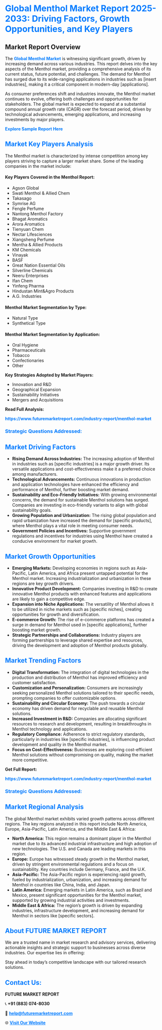 <h1 style="color: #007BFF;">Global Menthol Market Report 2025-2033: Driving Factors, Growth Opportunities, and Key Players</h1>

<section id="overview">
<h2>Market Report Overview</h2>
<p>The <a href="https://www.futuremarketreport.com/industry-report/menthol-market" style="color: #007BFF; text-decoration: none;"><strong>Global Menthol Market</strong></a> is witnessing significant growth, driven by increasing demand across various industries. This report delves into the key aspects of the Menthol market, providing a comprehensive analysis of its current status, future potential, and challenges. The demand for Menthol has surged due to its wide-ranging applications in industries such as [insert industries], making it a critical component in modern-day [applications].</p>
<p>As consumer preferences shift and industries innovate, the Menthol market continues to evolve, offering both challenges and opportunities for stakeholders. The global market is expected to expand at a substantial compound annual growth rate (CAGR) over the forecast period, driven by technological advancements, emerging applications, and increasing investments by major players.</p>
</section>

<section id="overview">
<p><a href="https://www.futuremarketreport.com/request-sample/reportId=80119" style="color: #007BFF; text-decoration: none;"><strong>Explore Sample Report Here</strong></a></p>
</section>

<section id="key-players">
<h2 style="color: #007BFF;">Market Key Players Analysis</h2>
<p>The Menthol market is characterized by intense competition among key players striving to capture a larger market share. Some of the leading companies in the market include:</p>
<h4>Key Players Covered in the Menthol Report:</h4>
<ul><li>Agson Global</li><li>Swati Menthol &amp; Allied Chem</li><li>Takasago</li><li>Symrise AG</li><li>Fengle Perfume</li><li>Nantong Menthol Factory</li><li>Bhagat Aromatics</li><li>Arora Aromatics</li><li>Tienyuan Chem</li><li>Nectar Lifesciences</li><li>Xiangsheng Perfume</li><li>Mentha &amp; Allied Products</li><li>KM Chemicals</li><li>Vinayak</li><li>BASF</li><li>Great Nation Essential Oils</li><li>Silverline Chemicals</li><li>Neeru Enterprises</li><li>Ifan Chem</li><li>Yinfeng Pharma</li><li>Hindustan Mint&amp;Agro Products</li><li>A.G. Industries</li></ul>
<h4>Menthol Market Segmentation by Type:</h4>
<ul><li>Natural Type</li><li>Synthetical Type</li></ul>

<h4>Menthol Market Segmentation by Application:</h4>
<ul><li>Oral Hygiene</li><li>Pharmaceuticals</li><li>Tobacco</li><li>Confectionaries</li><li>Other</li></ul>
<p><strong>Key Strategies Adopted by Market Players:</strong></p>
<ul>
<li>Innovation and R&D</li>
<li>Geographical Expansion</li>
<li>Sustainability Initiatives</li>
<li>Mergers and Acquisitions</li>
</ul>
</section>

<section>
<p><strong>Read Full Analysis: </strong></p><a href="https://www.futuremarketreport.com/industry-report/menthol-market" style="color: #007BFF; text-decoration: none;"><strong>https://www.futuremarketreport.com/industry-report/menthol-market</strong></a>
<h3 style="color: #007BFF;">Strategic Questions Addressed:</h3>
</section>

<section id="driving-factors">
<h2 style="color: #007BFF;">Market Driving Factors</h2>
<ul>
<li><strong>Rising Demand Across Industries:</strong> The increasing adoption of Menthol in industries such as [specific industries] is a major growth driver. Its versatile applications and cost-effectiveness make it a preferred choice among manufacturers.</li>
<li><strong>Technological Advancements:</strong> Continuous innovations in production and application technologies have enhanced the efficiency and performance of Menthol, further boosting market demand.</li>
<li><strong>Sustainability and Eco-Friendly Initiatives:</strong> With growing environmental concerns, the demand for sustainable Menthol solutions has surged. Companies are investing in eco-friendly variants to align with global sustainability goals.</li>
<li><strong>Growing Population and Urbanization:</strong> The rising global population and rapid urbanization have increased the demand for [specific products], where Menthol plays a vital role in meeting consumer needs.</li>
<li><strong>Government Policies and Incentives:</strong> Supportive government regulations and incentives for industries using Menthol have created a conducive environment for market growth.</li>
</ul>
</section>

<section id="growth-opportunities">
<h2 style="color: #007BFF;">Market Growth Opportunities</h2>
<ul>
<li><strong>Emerging Markets:</strong> Developing economies in regions such as Asia-Pacific, Latin America, and Africa present untapped potential for the Menthol market. Increasing industrialization and urbanization in these regions are key growth drivers.</li>
<li><strong>Innovative Product Development:</strong> Companies investing in R&D to create innovative Menthol products with enhanced features and applications are likely to gain a competitive edge.</li>
<li><strong>Expansion into Niche Applications:</strong> The versatility of Menthol allows it to be utilized in niche markets such as [specific niches], creating opportunities for growth and diversification.</li>
<li><strong>E-commerce Growth:</strong> The rise of e-commerce platforms has created a surge in demand for Menthol used in [specific applications], further boosting market growth.</li>
<li><strong>Strategic Partnerships and Collaborations:</strong> Industry players are forming partnerships to leverage shared expertise and resources, driving the development and adoption of Menthol products globally.</li>
</ul>
</section>

<section id="trending-factors">
<h2 style="color: #007BFF;">Market Trending Factors</h2>
<ul>
<li><strong>Digital Transformation:</strong> The integration of digital technologies in the production and distribution of Menthol has improved efficiency and customer satisfaction.</li>
<li><strong>Customization and Personalization:</strong> Consumers are increasingly seeking personalized Menthol solutions tailored to their specific needs, prompting companies to offer customizable options.</li>
<li><strong>Sustainability and Circular Economy:</strong> The push towards a circular economy has driven demand for recyclable and reusable Menthol solutions.</li>
<li><strong>Increased Investment in R&D:</strong> Companies are allocating significant resources to research and development, resulting in breakthroughs in Menthol technology and applications.</li>
<li><strong>Regulatory Compliance:</strong> Adherence to strict regulatory standards, particularly in industries like [specific industries], is influencing product development and quality in the Menthol market.</li>
<li><strong>Focus on Cost-Effectiveness:</strong> Businesses are exploring cost-efficient Menthol solutions without compromising on quality, making the market more competitive.</li>
</ul>
</section>

<section>
<p><strong>Get Full Report: </strong></p><a href="https://www.futuremarketreport.com/industry-report/menthol-market" style="color: #007BFF; text-decoration: none;"><strong>https://www.futuremarketreport.com/industry-report/menthol-market</strong></a>
<h3 style="color: #007BFF;">Strategic Questions Addressed:</h3>
</section>


<section id="regional-analysis">
<h2 style="color: #007BFF;">Market Regional Analysis</h2>
<p>The global Menthol market exhibits varied growth patterns across different regions. The key regions analyzed in this report include North America, Europe, Asia-Pacific, Latin America, and the Middle East & Africa:</p>
<ul>
<li><strong>North America:</strong> This region remains a dominant player in the Menthol market due to its advanced industrial infrastructure and high adoption of new technologies. The U.S. and Canada are leading markets in this region.</li>
<li><strong>Europe:</strong> Europe has witnessed steady growth in the Menthol market, driven by stringent environmental regulations and a focus on sustainability. Key countries include Germany, France, and the U.K.</li>
<li><strong>Asia-Pacific:</strong> The Asia-Pacific region is experiencing rapid growth, fueled by industrialization, urbanization, and increasing demand for Menthol in countries like China, India, and Japan.</li>
<li><strong>Latin America:</strong> Emerging markets in Latin America, such as Brazil and Mexico, present significant opportunities for the Menthol market, supported by growing industrial activities and investments.</li>
<li><strong>Middle East & Africa:</strong> The region’s growth is driven by expanding industries, infrastructure development, and increasing demand for Menthol in sectors like [specific sectors].</li>
</ul>
</section>

<footer>
<h2 style="color: #007BFF;">About FUTURE MARKET REPORT</h2>
<p>We are a trusted name in market research and advisory services, delivering actionable insights and strategic support to businesses across diverse industries. Our expertise lies in offering:</p>

<p>Stay ahead in today’s competitive landscape with our tailored research solutions.</p>

<h2 style="color: #007BFF;">Contact Us:</h2>
<p><strong>FUTURE MARKET REPORT</strong></p>
<p>📞 <strong>+91 (883) 074-8030</strong></p>
<p>📧 <strong><a href="mailto:help@futuremarketreport.com" style="color: #007BFF;">help@futuremarketreport.com</a></strong></p>
<p>🌐 <strong><a href="https://www.futuremarketreport.com/" style="color: #007BFF;">Visit Our Website</a></strong></p>
</footer>